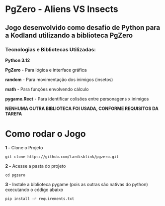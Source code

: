 # PgZero - Aliens VS Insects 

## Jogo desenvolvido como desafio de Python para a Kodland utilizando a biblioteca PgZero

### Tecnologias e Bibliotecas Utilizadas:
**Python 3.12**

**PgZero** - Para lógica e interface gráfica

**random** - Para movimentação dos inimigos (insetos)

**math** - Para funções envolvendo cálculo

**pygame.Rect** - Para identificar colisões entre personagens x inimigos

**NENHUMA OUTRA BIBLIOTECA FOI USADA, CONFORME REQUISITOS DA TAREFA**

# Como rodar o Jogo

**1 -** Clone o Projeto
```
git clone https://github.com/tardisblink/pgzero.git
```
**2 -** Acesse a pasta do projeto
```
cd pgzero
```
**3 -** Instale a biblioteca pygame (pois as outras são nativas do python) executando o código abaixo
```
pip install -r requirements.txt
```
